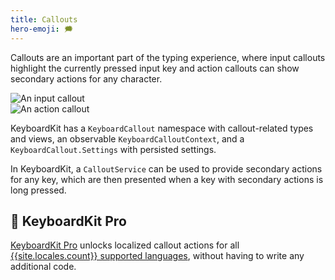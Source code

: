 ```yaml
---
title: Callouts
hero-emoji: 🗯
---
```


Callouts are an important part of the typing experience, where input callouts highlight the currently pressed input key and action callouts can show secondary actions for any character.

<div class="grid col2">
    <div><img alt="An input callout" class="plain sticker" src="{{page.assets}}inputcallout.jpg" /></div>
    <div><img alt="An action callout" class="plain sticker" src="{{page.assets}}actioncallout.jpg" /></div>
</div>

KeyboardKit has a ``KeyboardCallout`` namespace with callout-related types and views, an observable ``KeyboardCalloutContext``, and a `KeyboardCallout.Settings`  with persisted settings.

In KeyboardKit, a ``CalloutService`` can be used to provide secondary actions for any key, which are then presented when a key with secondary actions is long pressed.


## 👑 KeyboardKit Pro

[KeyboardKit Pro][Pro] unlocks localized callout actions for all [{{site.locales.count}} supported languages](/locales), without having to write any additional code.


[Pro]: /pro
